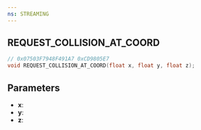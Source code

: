 ```yaml
---
ns: STREAMING
---
```

## REQUEST_COLLISION_AT_COORD

```c
// 0x07503F7948F491A7 0xCD9805E7
void REQUEST_COLLISION_AT_COORD(float x, float y, float z);
```


## Parameters
* **x**: 
* **y**: 
* **z**: 

